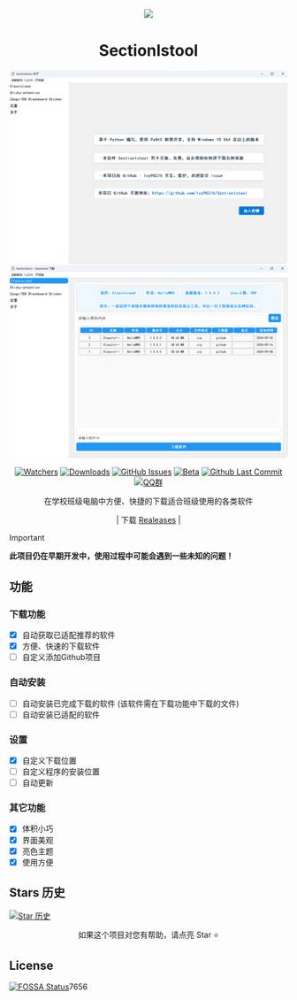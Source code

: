 <div align="center">

<image src="resources/SectionIstool_icon.png" height="128"/>

# SectionIstool

![关于界面](ScreenSots/about_Page.png)
![下载界面](ScreenSots/ClassIsland_Page.png)

[![Watchers](https://img.shields.io/github/watchers/lzy98276/SectionIstool?style=social)](https://github.com/lzy98276/SectionIstool/watchers)
[![Downloads](https://img.shields.io/github/downloads/lzy98276/SectionIstool/total?style=social&label=Downloads&logo=github)](https://github.com/lzy98276/SectionIstool/releases/latest)
[![GitHub Issues](https://img.shields.io/github/issues-search/lzy98276/SectionIstool?query=is%3Aopen&style=social-square&logo=github&label=Issues&color=%233fb950)](https://github.com/lzy98276/SectionIstool/issues)
[![Beta](https://img.shields.io/github/v/release/lzy98276/SectionIstool?include_prereleases&style=social-square&label=测试版)](https://github.com/lzy98276/SectionIstool/releases/)
[![Github Last Commit](https://img.shields.io/github/last-commit/lzy98276/SectionIstool)](https://github.com/lzy98276/SectionIstool/commits/master)
[![QQ群](https://img.shields.io/badge/-QQ%E7%BE%A4%EF%BD%9C833875216-blue?style=flat&logo=TencentQQ)](https://qm.qq.com/q/ASRSNUJuve)

在学校班级电脑中方便、快捷的下载适合班级使用的各类软件

| 下载 [Realeases](https://github.com/lzy98276/SectionIstool/releases) |

</div>

> [!important]
> **此项目仍在早期开发中，使用过程中可能会遇到一些未知的问题！**

## 功能
### 下载功能
- [X] 自动获取已适配推荐的软件
- [X] 方便、快速的下载软件
- [ ] 自定义添加Github项目
### 自动安装
- [ ] 自动安装已完成下载的软件 (该软件需在下载功能中下载的文件)
- [ ] 自动安装已适配的软件
### 设置
- [X] 自定义下载位置
- [ ] 自定义程序的安装位置
- [ ] 自动更新
### 其它功能
- [X] 体积小巧
- [X] 界面美观
- [X] 亮色主题
- [X] 使用方便

## Stars 历史

[![Star 历史](https://starchart.cc/lzy98276/SectionIstool.svg?variant=adaptive)](https://starchart.cc/lzy98276/SectionIstool)

<div align="center">

如果这个项目对您有帮助，请点亮 Star ⭐

</div>

## License
[![FOSSA Status](https://app.fossa.com/api/projects/git%2Bgithub.com%2Flzy98276%2FSectionIstool.svg?type=shield&issueType=license)](https://app.fossa.com/projects/git%2Bgithub.com%2Flzy98276%2FSectionIstool?ref=badge_shield&issueType=license)7656
